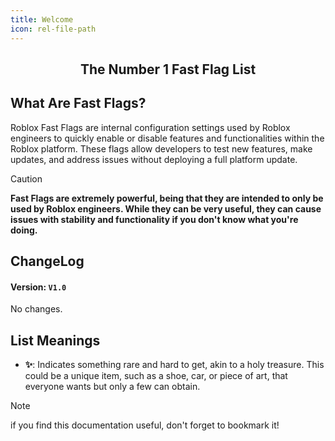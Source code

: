 ```yaml
---
title: Welcome
icon: rel-file-path	
---
```


<h2 align="center">The Number 1 Fast Flag List</h2>

## What Are Fast Flags?
Roblox Fast Flags are internal configuration settings used by Roblox engineers to quickly enable or disable features and functionalities within the Roblox platform. These flags allow developers to test new features, make updates, and address issues without deploying a full platform update.

> [!CAUTION]
> **Fast Flags are extremely powerful, being that they are intended to only be used by Roblox engineers. While they can be very useful, they can cause issues with stability and functionality if you don't know what you're doing.**

## ChangeLog
#### Version: `V1.0`
No changes.

## List Meanings
- **✨**: Indicates something rare and hard to get, akin to a holy treasure. This could be a unique item, such as a shoe, car, or piece of art, that everyone wants but only a few can obtain.

> [!NOTE]
> if you find this documentation useful, don't forget to bookmark it!

